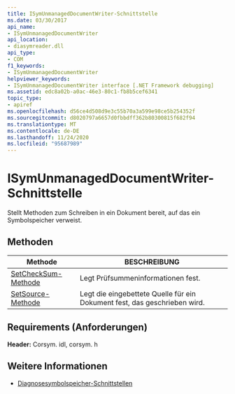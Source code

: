 ```yaml
---
title: ISymUnmanagedDocumentWriter-Schnittstelle
ms.date: 03/30/2017
api_name:
- ISymUnmanagedDocumentWriter
api_location:
- diasymreader.dll
api_type:
- COM
f1_keywords:
- ISymUnmanagedDocumentWriter
helpviewer_keywords:
- ISymUnmanagedDocumentWriter interface [.NET Framework debugging]
ms.assetid: edc8a02b-a0ac-46e3-80c1-fb8b5cef6341
topic_type:
- apiref
ms.openlocfilehash: d56ce4d508d9e3c55b70a3a599e98ce5b254352f
ms.sourcegitcommit: d8020797a6657d0fbbdff362b80300815f682f94
ms.translationtype: MT
ms.contentlocale: de-DE
ms.lasthandoff: 11/24/2020
ms.locfileid: "95687989"
---
```

# <a name="isymunmanageddocumentwriter-interface"></a>ISymUnmanagedDocumentWriter-Schnittstelle

Stellt Methoden zum Schreiben in ein Dokument bereit, auf das ein Symbolspeicher verweist.  
  
## <a name="methods"></a>Methoden  
  
|Methode|BESCHREIBUNG|  
|------------|-----------------|  
|[SetCheckSum-Methode](isymunmanageddocumentwriter-setchecksum-method.md)|Legt Prüfsummeninformationen fest.|  
|[SetSource-Methode](isymunmanageddocumentwriter-setsource-method.md)|Legt die eingebettete Quelle für ein Dokument fest, das geschrieben wird.|  
  
## <a name="requirements"></a>Requirements (Anforderungen)  

 **Header:** Corsym. idl, corsym. h  
  
## <a name="see-also"></a>Weitere Informationen

- [Diagnosesymbolspeicher-Schnittstellen](diagnostics-symbol-store-interfaces.md)
